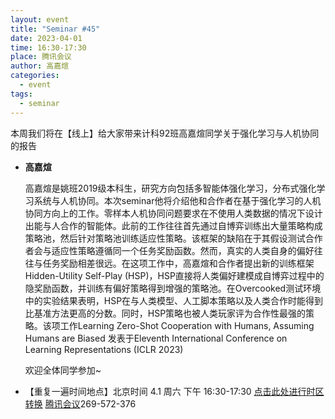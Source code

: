 ```yaml
---
layout: event
title: "Seminar #45"
date: 2023-04-01
time: 16:30-17:30
place: 腾讯会议
author: 高嘉煊
categories:
  - event
tags:
  - seminar
---
```


本周我们将在【线上】给大家带来计科92班高嘉煊同学关于强化学习与人机协同的报告

* **高嘉煊**

   高嘉煊是姚班2019级本科生，研究方向包括多智能体强化学习，分布式强化学习系统与人机协同。本次seminar他将介绍他和合作者在基于强化学习的人机协同方向上的工作。零样本人机协同问题要求在不使用人类数据的情况下设计出能与人合作的智能体。此前的工作往往首先通过自博弈训练出大量策略构成策略池，然后针对策略池训练适应性策略。该框架的缺陷在于其假设测试合作者会与适应性策略遵循同一个任务奖励函数。然而，真实的人类自身的偏好往往与任务奖励相差很远。在这项工作中，高嘉煊和合作者提出新的训练框架Hidden-Utility Self-Play (HSP)，HSP直接将人类偏好建模成自博弈过程中的隐奖励函数，并训练有偏好策略得到增强的策略池。在Overcooked测试环境中的实验结果表明，HSP在与人类模型、人工脚本策略以及人类合作时能得到比基准方法更高的分数。同时，HSP策略也被人类玩家评为合作性最强的策略。该项工作Learning Zero-Shot Cooperation with Humans, Assuming Humans are Biased 发表于Eleventh International Conference on Learning Representations (ICLR 2023)
   
   欢迎全体同学参加~
<!--more-->

* 【重复一遍时间地点】北京时间 4.1 周六 下午 16:30-17:30 [点击此处进行时区转换](https://www.timeanddate.com/worldclock/fixedtime.html?msg=Yao+Class+Seminar+%2345&iso=20230401T1630&p1=33&ah=1) [腾讯会议](https://meeting.tencent.com/dm/rkWYcgwGiCSI)269-572-376